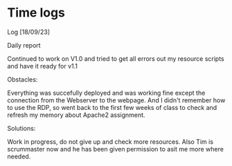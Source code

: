# Time logs

Log [18/09/23]

Daily report

Continued to work on V1.0 and tried to get all errors out my resource scripts and have it ready for v1.1


Obstacles:

Everything was succefully deployed and was working fine except the connection from the Webserver to the webpage.
And I didn't remember how to use the RDP, so went back to the first few weeks of class to check and refresh my memory about Apache2 assignment.


Solutions:

Work in progress, do not give up and check more resources. Also Tim is scrummaster now and he has been given permission to asit me more where needed.


 
